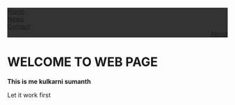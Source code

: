 <!DOCTYPE html>
<html>
<head>
<style>
ul {
  list-style-type: none;
  margin: 0;
  padding: 0;
  overflow: hidden;
  background-color: #333;
}

li {
  float: left;
  border-right:1px solid #bbb;
}

li:last-child {
  border-right: none;
}

li a {
  display: block;
  color: white;
  text-align: center;
  padding: 14px 16px;
  text-decoration: none;
}

li a:hover:not(.active) {
  background-color: #111;
}

.active {
  background-color: #4CAF50;
}
</style>
</head>
<body>

<ul>
  <li><a class="active" href="#home">Home</a></li>
  <li><a href="about.html">News</a></li>
  <li><a href="contacts.html">Contact</a></li>
  <li style="float:right"><a href="#about">About</a></li>
</ul>
<h1><b>WELCOME TO WEB PAGE</b></h1>
<p><b>This is me kulkarni sumanth</b></p>
<p1>Let it work first</p1>

</body>
</html>
